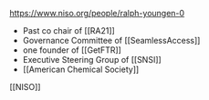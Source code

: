 
https://www.niso.org/people/ralph-youngen-0
- Past co chair of [[RA21]]
- Governance Committee of [[SeamlessAccess]]
- one founder of [[GetFTR]]
- Executive Steering Group of [[SNSI]]
- [[American Chemical Society]]

[[NISO]]